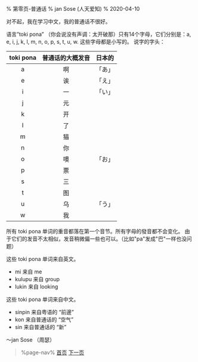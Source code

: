 % 第零页-普通话
% jan Sose (人天爱知)
% 2020-04-10

对不起，我在学习中文，我的普通话不很好。

语言”toki pona” （你会说没有声调：太开破那）只有14个字母，它们分别是：a, e, i, j, k, l, m, n, o, p, s, t, u, w.
这些字母都是小写的。
说字的字头：

| toki pona |普通话的大概发音|日本的|
|:---------:|:----------:|:----:|
| a         |啊          |「あ」|
| e         |诶          |「え」|
| i         |一          |「い」|
| j         |元          |      |
| k         |开          |      |
| l         |了          |      |
| m         |猫          |      |
| n         |你          |      |
| o         |噢          |「お」|
| p         |票          |      |
| s         |三          |      |
| t         |图          |      |
| u         |乌          |「う」|
| w         |我          |      |

所有 toki pona 单词的重音都落在第一个音节。所有字母的發音都不会变化。
由于它们的发音不太相似，发音稍微偏一些也可以。（比如"pa"发成"巴"一样也没问题）

这些 toki pona 单词来自英文。

* mi 来自 me
* kulupu 来自 group
* lukin 来自 looking

这些 toki pona 单词来自中文。

* sinpin 来自粤语的 “前邊”
* kon 来自普通话的 “空气”
* sin 来自普通话的 “新”

～jan Sose （周瑟）

> %page-nav%
> [首页](zh)
> [下一页](zh/1)
